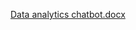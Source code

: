 [Data analytics chatbot.docx](https://github.com/user-attachments/files/20238870/Data.analytics.chatbot.docx)

